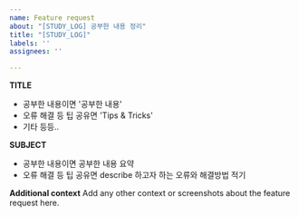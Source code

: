 ```yaml
---
name: Feature request
about: "[STUDY_LOG] 공부한 내용 정리"
title: "[STUDY_LOG]"
labels: ''
assignees: ''

---
```


**TITLE**
- 공부한 내용이면 '공부한 내용'
- 오류 해결 등 팁 공유면 'Tips & Tricks'
- 기타 등등..

**SUBJECT**
- 공부한 내용이면 공부한 내용 요약
- 오류 해결 등 팁 공유면 describe 하고자 하는 오류와 해결방법 적기

**Additional context**
Add any other context or screenshots about the feature request here.
